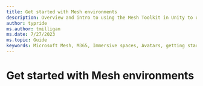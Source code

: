 ```yaml
---
title: Get started with Mesh environments
description: Overview and intro to using the Mesh Toolkit in Unity to upload environments to Mesh.
author: typride
ms.author: tmilligan
ms.date: 7/27/2023
ms.topic: Guide
keywords: Microsoft Mesh, M365, Immersive spaces, Avatars, getting started, documentation, features
---
```


# Get started with Mesh environments